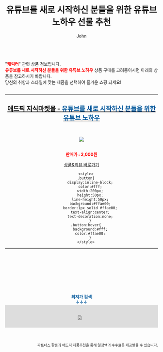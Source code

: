 ﻿---
layout: post
title:  "유튜브를 새로 시작하신 분들을 위한 유튜브 노하우 선물 추천"
author: John
categories: [ 캐릭터 ]
tags: [ 캐릭터, 캐릭터 일러스트, 캐릭터 만들기, 캐릭터 시트, 캐릭터 디자인, 캐릭터 그리기, 캐릭터 영어로, 캐릭터 테스트, 캐릭터 배경화면, 캐릭터 그림 ]
image: https://s3.ap-northeast-2.amazonaws.com/oddm.img/2022/dd6844909d1646816903.png 
description: "유튜브를 새로 시작하신 분들을 위한 유튜브 노하우 선물 추천 관련 상품으로 가장 고객 선호도가 높은 제품입니다."
toc: true
toc_sticky: true
---

<br>
"<b><font color='#ff0000'>캐릭터</font></b>" 관련 상품 정보입니다.
<br>
<b><font color='#ff0000'>유튜브를 새로 시작하신 분들을 위한 유튜브 노하우</font></b> 상품 구매를 고려중이시면 아래의 상품을 참고하시기 바랍니다.
<br>
당신의 취향과 스타일에 맞는 제품을 선택하여 즐거운 쇼핑 되세요!
<br><br>
<hr>
<p>
    
<center><h2><a href="https://nico.kr/Hfw2DW" target="_blank"><b>애드픽 지식마켓몰 - <font color='#01579B'>유튜브를 새로 시작하신 분들을 위한 유튜브 노하우</font></b></a></h2><br>

<a href="https://nico.kr/Hfw2DW" target="_blank"><img src="https://s3.ap-northeast-2.amazonaws.com/oddm.img/2022/dd6844909d1646816903.png"></a><br><br>

<b><font color='#ff0000'>판매가 : 2,000원 </font></b><br>

<a href="https://nico.kr/Hfw2DW" target="_blank" class="button">상품&리뷰 바로가기</a><p>

        <style>
        .button{
            display:inline-block;
            color:#fff;
            width:200px;
            height:50px;
            line-height:50px;
            background:#ffae00;
            border:1px solid #ffae00;
            text-align:center;
            text-decoration:none;
            }
        .button:hover{
            background:#fff;
            color:#ffae00;
            }
        </style>

<hr>

<br><br><br><br><br><br><br>
<center><b><font color='#01579B' size='medium'>최저가 검색<br>
↓↓↓</font></b></center>
<center><iframe src="https://coupa.ng/b1Tbjx" width="100%" height="75" frameborder="0" scrolling="no" referrerpolicy="unsafe-url"></iframe></center>
<br><br>
<p>
<small>
    <div align="right">파트너스 활동과 애드픽 제품추천을 통해 일정액의 수수료를 제공받을 수 있습니다.</div>
</small>
</p>
